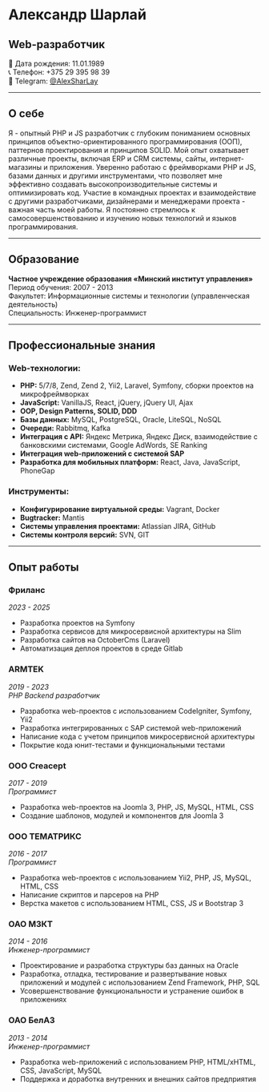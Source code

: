 # Александр Шарлай
## Web-разработчик
📅 Дата рождения: 11.01.1989  
📞 Телефон: +375 29 395 98 39  
📱 Telegram: [@AlexSharLay](https://t.me/AlexSharLay)  

---
## О себе
Я - опытный PHP и JS разработчик с глубоким пониманием основных принципов объектно-ориентированного программирования (ООП), паттернов проектирования и принципов SOLID. Мой опыт охватывает различные проекты, включая ERP и CRM системы, сайты, интернет-магазины и приложения. 
Уверенно работаю с фреймворками PHP и JS, базами данных и другими инструментами, что позволяет мне эффективно создавать высокопроизводительные системы и оптимизировать код. Участие в командных проектах и взаимодействие с другими разработчиками, дизайнерами и менеджерами проекта - важная часть моей работы. Я постоянно стремлюсь к самосовершенствованию и изучению новых технологий и языков программирования.

---
## Образование
**Частное учреждение образования «Минский институт управления»**  
Период обучения: 2007 - 2013  
Факультет: Информационные системы и технологии (управленческая деятельность)  
Специальность: Инженер-программист 

---
## Профессиональные знания
### Web-технологии:
- **PHP:** 5/7/8, Zend, Zend 2, Yii2, Laravel, Symfony, сборки проектов на микрофреймворках
- **JavaScript:** VanillaJS, React, jQuery, jQuery UI, Ajax
- **OOP, Design Patterns, SOLID, DDD**
- **Базы данных:** MySQL, PostgreSQL, Oracle, LiteSQL, NoSQL
- **Очереди:** Rabbitmq, Kafka
- **Интеграция с API:** Яндекс Метрика, Яндекс Диск, взаимодействие с банковскими системами, Google AdWords, SE Ranking
- **Интеграция web-приложений с системой SAP**
- **Разработка для мобильных платформ:** React, Java, JavaScript, PhoneGap

### Инструменты:
- **Конфигурирование виртуальной среды:** Vagrant, Docker
- **Bugtracker:** Mantis
- **Системы управления проектами:** Atlassian JIRA, GitHub
- **Системы контроля версий:** SVN, GIT

---
## Опыт работы

### Фриланс
*2023 - 2025*  
- Разработка проектов на Symfony
- Разработка сервисов для микросервисной архитектуры на Slim
- Разработка сайтов на OctoberCms (Laravel)
- Автоматизация деплоя проектов в среде Gitlab

### ARMTEK
*2019 - 2023*  
*PHP Backend разработчик*  
- Разработка web-проектов с использованием CodeIgniter, Symfony, Yii2
- Разработка интегрированных с SAP системой web-приложений
- Написание кода с учетом принципов микросервисной архитектуры
- Покрытие кода юнит-тестами и функциональными тестами

### ООО Creacept 
*2017 - 2019*  
*Программист*  
- Разработка web-проектов на Joomla 3, PHP, JS, MySQL, HTML, CSS
- Создание шаблонов, модулей и компонентов для Joomla 3

### ООО ТЕМАТРИКС
*2016 - 2017*  
*Программист*  
- Разработка web-проектов с использованием Yii2, PHP, JS, MySQL, HTML, CSS
- Написание скриптов и парсеров на PHP
- Верстка макетов с использованием HTML, CSS, JS и Bootstrap 3

### ОАО МЗКТ  
*2014 - 2016*  
*Инженер-программист*  
- Проектирование и разработка структуры баз данных на Oracle
- Разработка, отладка, тестирование и развертывание новых приложений и модулей с использованием Zend Framework, PHP, SQL
- Усовершенствование функциональности и устранение ошибок в приложениях

### ОАО БелАЗ
*2013 - 2014*  
*Инженер-программист*  
- Разработка web-приложений с использованием PHP, HTML/xHTML, CSS, JavaScript, MySQL
- Поддержка и доработка внутренних и внешних сайтов предприятия
